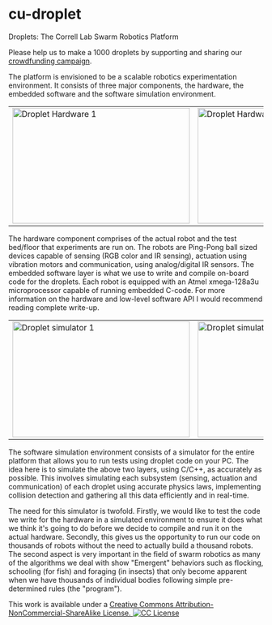 cu-droplet
==========
 
Droplets: The Correll Lab Swarm Robotics Platform

<blink>Please help us to make a 1000 droplets by supporting and sharing our <a href="http://www.colorado.edu/crowdfunding/?cfpage=project&project_id=10341">crowdfunding campaign</a>.</blink>

The platform is envisioned to be a scalable robotics experimentation environment. It consists of three major components, the hardware, the embedded software and the software simulation environment.

<table><tr>
<td><img border="0" src="https://lh6.googleusercontent.com/-US0UXltts_E/UQr8mrHlRII/AAAAAAAAHQQ/U2wi6PS017g/s400/newdrop.png" alt="Droplet Hardware 1" width="350" height="228"></td>
<td><img border="0" src="https://lh4.googleusercontent.com/-tKwPBAi_aYM/UQr8m2sCzGI/AAAAAAAAHQM/_FXSDIj36Vg/s400/IMAG0074.jpg" alt="Droplet Hardware 2" width="350" height="228"></td>
</tr></table>

The hardware component comprises of the actual robot and the test bed/floor that experiments are run on. The robots are Ping-Pong ball sized devices capable of sensing (RGB color and IR sensing), actuation using vibration motors and communication, using analog/digital IR sensors. The embedded software layer is what we use to write and compile on-board code for the droplets. Each robot is equipped with an Atmel xmega-128a3u microprocessor capable of running embedded C-code. For more information on the hardware and low-level software API I would recommend reading complete write-up.

<table><tr>
<td><img border="0" src="https://lh6.googleusercontent.com/-_bcse-VY5O0/UQr8mkPtBcI/AAAAAAAAHQI/yZwE15DyUxU/s400/newsim.png" alt="Droplet simulator 1" width="350" height="228"></td>
<td><img border="0" src="https://lh5.googleusercontent.com/-JXt1AaZOuDo/UQr8nEpOxVI/AAAAAAAAHQc/m6XyH4FgdKY/s400/newsim2.png" alt="Droplet simulator 2" width="350" height="228"></td>
</tr></table>

The software simulation environment consists of a simulator for the entire platform that allows you to run tests using droplet code on your PC. The idea here is to simulate the above two layers, using C/C++, as accurately as possible. This involves simulating each subsystem (sensing, actuation and communication) of each droplet using accurate physics laws, implementing collision detection and gathering all this data efficiently and in real-time.

The need for this simulator is twofold. Firstly, we would like to test the code we write for the hardware in a simulated environment to ensure it does what we think it's going to do before we decide to compile and run it on the actual hardware. Secondly, this gives us the opportunity to run our code on thousands of robots without the need to actually build a thousand robots. The second aspect is very important in the field of swarm robotics as many of the algorithms we deal with show "Emergent" behaviors such as flocking, schooling (for fish) and foraging (in insects) that only become apparent when we have thousands of individual bodies following simple pre-determined rules (the "program").

This work is available under a <a href="https://creativecommons.org/licenses/by-nc-sa/4.0/" >Creative Commons Attribution-NonCommercial-ShareAlike License. <img src="http://i.creativecommons.org/l/by-nc-sa/3.0/88x31.png" alt="CC License"></a>
